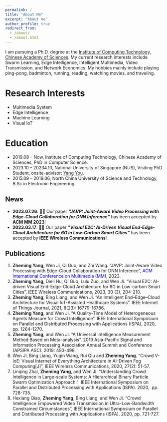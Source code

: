 ```yaml
---
permalink: /
title: "About Me"
excerpt: "About me"
author_profile: true
redirect_from: 
  - /about/
  - /about.html
---
```


 I am pursuing a Ph.D. degree at the [Institute of Computing Technology, Chinese Academy of Sciences](http://www.ict.ac.cn/). My current research interests include Swarm Learning, Edge Intelligence, Intelligent Multimedia, Video Transmission, and Network Economics. My hobbies mainly include playing ping-pong, badminton, running, reading, watching movies, and traveling.

Research Interests
======
* Multimedia System
* Edge Intelligence
* Machine Learning
* Visual IoT


Education
======
* 2019.08 – Now, Institute of Computing Technology, Chinese Academy of Sciences, PhD in Computer Science.
* 2023.10 – 20234.10, National University of Singapore (NUS), Visiting PhD Student, onsite-advisor: [Yang You](https://www.comp.nus.edu.sg/~youy/).
* 2015.09 – 2019.06, North China University of Science and Technology, B.Sc in Electronic Engineering.


News
------
* **2023.07.26**:  🎉🎉 Our paper ***"JAVP: Joint-Aware Video Processing with Edge-Cloud Collaboration for DNN Inference"*** has been accepted by **ACM MM 2023**!
* **2023.03.17**:  🎉🎉 Our paper ***"Visual E2C: AI-Driven Visual End-Edge-Cloud Architecture for 6G in Low-Carbon Smart Cities"*** has been accepted by **IEEE Wireless Communications**!

Publications
------
1. **Zheming Yang**, Wen Ji, Qi Guo, and Zhi Wang. “JAVP: Joint-Aware Video Processing with Edge-Cloud Collaboration for DNN Inference”,  <font color=Blue>ACM International Conference on Multimedia (MM)</font>, 2023.
2. **Zheming Yang**, Dieli Hu, Qi Guo, Lulu Zuo, and Wen Ji. “Visual E2C: AI-driven Visual End-Edge-Cloud Architecture for 6G in Low-carbon Smart Cities”,  IEEE Wireless Communications, 2023, 30 (3), 204-210.
3. **Zheming Yang**, Bing Liang, and Wen Ji. “An Intelligent End–Edge–Cloud Architecture for Visual IoT-Assisted Healthcare Systems”. IEEE Internet of Things Journal, 2021, 8(23): 16779-16786.
4. **Zheming Yang**, and Wen Ji. “A Quality-Time Model of Heterogeneous Agents Measure for Crowd Intelligence”. IEEE International Symposium on Parallel and Distributed Processing with Applications (ISPA), 2020, pp. 1264-1270.
5. **Zheming Yang**, and Wen Ji. “A Universal Intelligence Measurement Method Based on Meta-analysis”. 2019 Asia-Pacific Signal and Information Processing Association Annual Summit and Conference (APSIPA ASC). 2019: 493-498. 
6. Wen Ji, Bing Liang, Yuqin Wang, Rui Qiu and **Zheming Yang**. “Crowd V-IoE: Visual Internet of Everything Architecture in AI-Driven Fog Computing[J]”, IEEE Wireless Communications, 2020, 27(2): 51-57.
7. Linqing Zhai, **Zheming Yang**, and Wen Ji. “Understanding Crowd Intelligence in Large-scale Systems: A Hierarchical Binary Particle Swarm Optimization Approach.”  IEEE International Symposium on Parallel and Distributed Processing with Applications (ISPA). 2020,  pp. 728-735. 
8. Hexiang Qiao, **Zheming Yang**, Bing Liang, and Wen Ji. “Crowd Intelligence Empowered Video Transmission in Ultra-Low-Bandwidth Constrained Circumstances”, IEEE International Symposium on Parallel and Distributed Processing with Applications (ISPA). 2020, pp. 721-727.



